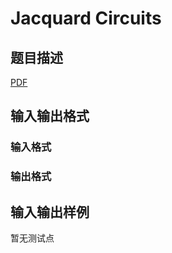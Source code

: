 # Jacquard Circuits

## 题目描述

[problemUrl]: https://uva.onlinejudge.org/index.php?option=com_onlinejudge&Itemid=8&category=245&page=show_problem&problem=3500

[PDF](https://uva.onlinejudge.org/external/10/p1059.pdf)

## 输入输出格式

### 输入格式

### 输出格式

## 输入输出样例

暂无测试点

